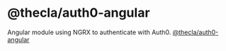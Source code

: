 # @thecla/auth0-angular

Angular module using NGRX to authenticate with Auth0. [@thecla/auth0-angular](https://github.com/hwouters/auth0-angular)
